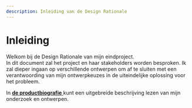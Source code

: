 ```yaml
---
description: Inleiding van de Design Rationale
---
```


# Inleiding

Welkom bij de Design Rationale van mijn eindproject.  
In dit document zal het project en haar stakeholders worden besproken. Ik zal dieper ingaan op verschillende ontwerpen om af te sluiten met een verantwoording van mijn ontwerpkeuzes in de uiteindelijke oplossing voor het probleem.

In [**de productbiografie** ](https://lotte-and-max-app.gitbook.io/lotte-en-max/)kunt een uitgebreide beschrijving lezen van mijn onderzoek en ontwerpen.

